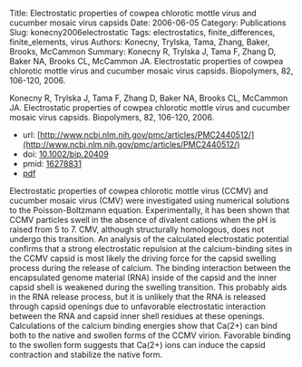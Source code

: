 Title: Electrostatic properties of cowpea chlorotic mottle virus and cucumber mosaic virus capsids
Date: 2006-06-05
Category: Publications
Slug: konecny2006electrostatic
Tags: electrostatics, finite_differences, finite_elements, virus
Authors: Konecny, Trylska, Tama, Zhang, Baker, Brooks, McCammon
Summary: Konecny R, Trylska J, Tama F, Zhang D, Baker NA, Brooks CL, McCammon JA. Electrostatic properties of cowpea chlorotic mottle virus and cucumber mosaic virus capsids. Biopolymers, 82, 106-120, 2006. 

Konecny R, Trylska J, Tama F, Zhang D, Baker NA, Brooks CL, McCammon JA. Electrostatic properties of cowpea chlorotic mottle virus and cucumber mosaic virus capsids. Biopolymers, 82, 106-120, 2006. 

* url: [http://www.ncbi.nlm.nih.gov/pmc/articles/PMC2440512/](http://www.ncbi.nlm.nih.gov/pmc/articles/PMC2440512/)
* doi: [10.1002/bip.20409](http://dx.doi.org/10.1002/bip.20409)
* pmid: [16278831](http://www.ncbi.nlm.nih.gov/pubmed/16278831)
* [pdf](http://sobolevnrm.github.io/papers/konecny2006electrostatic.pdf)

Electrostatic properties of cowpea chlorotic mottle virus (CCMV) and cucumber mosaic virus (CMV) were investigated using numerical solutions to the Poisson-Boltzmann equation. Experimentally, it has been shown that CCMV particles swell in the absence of divalent cations when the pH is raised from 5 to 7. CMV, although structurally homologous, does not undergo this transition. An analysis of the calculated electrostatic potential confirms that a strong electrostatic repulsion at the calcium-binding sites in the CCMV capsid is most likely the driving force for the capsid swelling process during the release of calcium. The binding interaction between the encapsulated genome material (RNA) inside of the capsid and the inner capsid shell is weakened during the swelling transition. This probably aids in the RNA release process, but it is unlikely that the RNA is released through capsid openings due to unfavorable electrostatic interaction between the RNA and capsid inner shell residues at these openings. Calculations of the calcium binding energies show that Ca(2+) can bind both to the native and swollen forms of the CCMV virion. Favorable binding to the swollen form suggests that Ca(2+) ions can induce the capsid contraction and stabilize the native form.
